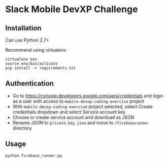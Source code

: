 # Slack Mobile DevXP Challenge

## Installation
Can use Python 2.7+

Recommend using virtualenv
```
virtualenv env 
source env/bin/activate
pip install -r requirements.txt
```
## Authentication
- Go to https://console.developers.google.com/apis/credentials and login as a user with access to `mobile-devxp-coding-exercise` project
- With `mobile-devxp-coding-exercise` project selected, select Create credentials dropdown and select Service account key
- Choose or create service account and download as JSON
- Rename JSON to `private_key.json` and move to `/firebaserunner` directory

## Usage
```
python firebase_runner.py
```
